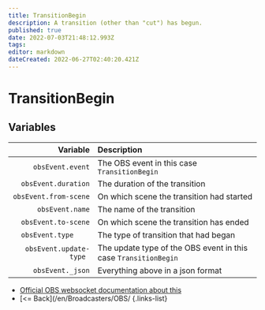 ```yaml
---
title: TransitionBegin
description: A transition (other than "cut") has begun.
published: true
date: 2022-07-03T21:48:12.993Z
tags: 
editor: markdown
dateCreated: 2022-06-27T02:40:20.421Z
---
```


# TransitionBegin

## Variables

| Variable | Description |
|---------:|:------------|
| `obsEvent.event` | The OBS event in this case `TransitionBegin`
| `obsEvent.duration` | The duration of the transition
| `obsEvent.from-scene` | On which scene the transition had started
| `obsEvent.name` | The name of the transition
| `obsEvent.to-scene` | On which scene the transition has ended
| `obsEvent.type	` | The type of transition that had began
| `obsEvent.update-type	` | The update type of the OBS event in this case `TransitionBegin`
| `obsEvent._json` | Everything above in a json format
* [Official OBS websocket documentation about this](https://github.com/obsproject/obs-websocket/blob/4.x-current/docs/generated/protocol.md#transitionbegin)
* [<= Back](/en/Broadcasters/OBS/
{.links-list}